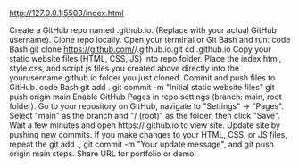 http://127.0.0.1:5500/index.html

Create a GitHub repo named <yourusername>.github.io. (Replace <yourusername> with your actual GitHub username).
Clone repo locally. Open your terminal or Git Bash and run:
code
Bash
git clone https://github.com/<yourusername>/<yourusername>.github.io.git
cd <yourusername>.github.io
Copy your static website files (HTML, CSS, JS) into repo folder. Place the index.html, style.css, and script.js files you created above directly into the yourusername.github.io folder you just cloned.
Commit and push files to GitHub.
code
Bash
git add .
git commit -m "Initial static website files"
git push origin main
Enable GitHub Pages in repo settings (branch: main, root folder). Go to your repository on GitHub, navigate to "Settings" -> "Pages". Select "main" as the branch and "/ (root)" as the folder, then click "Save".
Wait a few minutes and open https://<yourusername>.github.io to view site.
Update site by pushing new commits. If you make changes to your HTML, CSS, or JS files, repeat the git add ., git commit -m "Your update message", and git push origin main steps.
Share URL for portfolio or demo.
